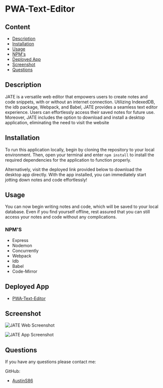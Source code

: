 # PWA-Text-Editor

## Content

- [Description](#description)
- [Installation](#installation)
- [Usage](#usage)
- [NPM's](#npms)
- [Deployed App](#deployed-app)
- [Screenshot](#screenshot)
- [Questions](#questions)

## Description

JATE is a versatile web editor that empowers users to create notes and code snippets, with or without an internet connection. Utilizing IndexedDB, the idb package, Webpack, and Babel, JATE provides a seamless text editor experience. Users can effortlessly access their saved notes for future use. Moreover, JATE includes the option to download and install a desktop application, eliminating the need to visit the website

## Installation

To run this application locally, begin by cloning the repository to your local environment. Then, open your terminal and enter `npm install` to install the required dependencies for the application to function properly.

Alternatively, visit the deployed link provided below to download the desktop app directly. With the app installed, you can immediately start jotting down notes and code effortlessly!

## Usage

You can now begin writing notes and code, which will be saved to your local database. Even if you find yourself offline, rest assured that you can still access your notes and code without any complications.

### NPM'S

- Express
- Nodemon
- Concurrently
- Webpack
- Idb
- Babel
- Code-Mirror

## Deployed App

- [PWA-Text-Editor](https://guarded-anchorage-60540.herokuapp.com/)

## Screenshot
![JATE Web Screenshot](https://user-images.githubusercontent.com/117120566/232590474-fa3dc6bc-88b4-49c1-b156-963ce675c06a.png)

![JATE App Screenshot](https://user-images.githubusercontent.com/117120566/232590828-98fd2239-b3d9-4335-bd8d-bc0e8f23a57e.png)

## Questions

If you have any questions please contact me:

GitHub:

- [AustinS86](https://github.com/AustinS86)
